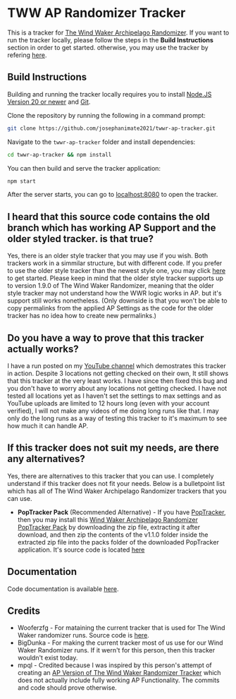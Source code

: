 # TWW AP Randomizer Tracker

This is a tracker for [The Wind Waker Archipelago Randomizer](https://archipelago.gg/games/The%20Wind%20Waker/info/en). If you want to run the tracker locally, 
please follow the steps in the <strong>Build Instructions</strong> section in order to get started. 
otherwise, you may use the tracker by refering [here](https://josephanimate2021.github.io/twwr-ap-tracker).

## Build Instructions

Building and running the tracker locally requires you to install [Node.JS Version 20 or newer](https://nodejs.org/en/download/) and [Git](https://git-scm.com/downloads).

Clone the repository by running the following in a command prompt:
```bash
git clone https://github.com/josephanimate2021/twwr-ap-tracker.git
```

Navigate to the `twwr-ap-tracker` folder and install dependencies:
```bash
cd twwr-ap-tracker && npm install
```
You can then build and serve the tracker application:
```bash
npm start
```
After the server starts, you can go to [localhost:8080](http://localhost:8080/) to open the tracker. 

## I heard that this source code contains the old branch which has working AP Support and the older styled tracker. is that true?

Yes, there is an older style tracker that you may use if you wish. Both trackers work in a simmilar structure, but with different code.
If you prefer to use the older style tracker than the newest style one, you may click [here](https://josephanimate2021.github.io/twwr-ap-tracker/old) to get started.
Please keep in mind that the older style tracker supports up to version 1.9.0 of The Wind Waker Randomizer, meaning that the older style tracker may not understand how the WWR logic works in AP.
but it's support still works nonetheless. (Only downside is that you won't be able to copy permalinks from the applied AP Settings as the code for the older tracker has no idea how to create new permalinks.)

## Do you have a way to prove that this tracker actually works?

I have a run posted on my [YouTube channel](https://youtu.be/WJswDZkelgs) which demostrates this tracker in action. Despite 3 locations not getting checked on their own, It still shows that this tracker at the very least works. I have since then fixed this bug and you don't have to worry about any locations not getting checked. I have not tested all locations yet as I haven't set the settings to max settings and as YouTube uploads are limited to 12 hours long (even with your account verified), I will not make any videos of me doing long runs like that. I may only do the long runs as a way of testing this tracker to it's maximum to see how much it can handle AP.

## If this tracker does not suit my needs, are there any alternatives?

Yes, there are alternatives to this tracker that you can use. I completely understand if this tracker does not fit your needs. Below is a bulletpoint list which has all of The Wind Waker Archipelago Randomizer trackers that you can use.

* <strong>PopTracker Pack</strong> (Recommended Alternative) - If you have [PopTracker](https://github.com/black-sliver/PopTracker), then you may install this [Wind Waker Archipelago Randomizer PopTracker Pack](https://github.com/Mysteryem/ww-poptracker/archive/refs/tags/v1.1.0.zip) by downloading the zip file, extracting it after download, and then zip the contents of the v1.1.0 folder inside the extracted zip file into the packs folder of the downloaded PopTracker application. It's source code is located [here](https://github.com/Mysteryem/ww-poptracker)

## Documentation

Code documentation is available [here](https://josephanimate2021.github.io/twwr-ap-tracker/docs).

## Credits

* Wooferzfg - For mataining the current tracker that is used for The Wind Waker randomizer runs. Source code is [here](https://github.com/wooferzfg/tww-rando-tracker/).
* BigDunka - For making the current tracker most of us use for our Wind Waker Randomizer runs. If it wern't for this person, then this tracker wouldn't exist today.
* mpql - Credited because I was inspired by this person's attempt of creating an [AP Version of The Wind Waker Randomizer Tracker](https://github.com/mpql/AP_tww-rando-tracker) which does not actually include fully working AP Functionality. The commits and code should prove otherwise.
